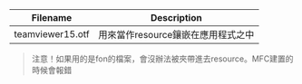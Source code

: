 | Filename | Description |
| ---- | ---- |
teamviewer15.otf | 用來當作resource鑲嵌在應用程式之中


> 注意！如果用的是fon的檔案，會沒辦法被夾帶進去resource。MFC建置的時候會報錯
